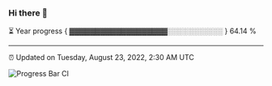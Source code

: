 ### Hi there 👋

⏳ Year progress { ▓▓▓▓▓▓▓▓▓▓▓▓▓▓▓▓▓▓▓░░░░░░░░░░░ } 64.14 %

---

⏰ Updated on Tuesday, August 23, 2022, 2:30 AM UTC

![Progress Bar CI](https://github.com/arthurbuhl/arthurbuhl/workflows/Progress%20Bar%20CI/badge.svg)
